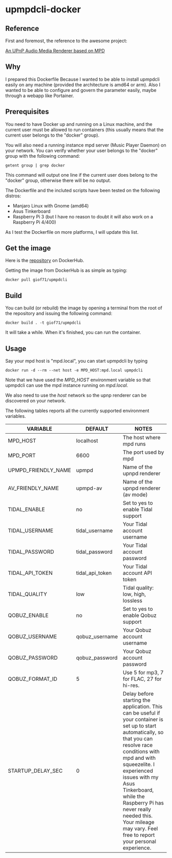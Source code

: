 # upmpdcli-docker

## Reference

First and foremost, the reference to the awesome project:

[An UPnP Audio Media Renderer based on MPD](https://www.lesbonscomptes.com/upmpdcli/)

## Why

I prepared this Dockerfile Because I wanted to be able to install upmpdcli easily on any machine (provided the architecture is amd64 or arm). Also I wanted to be able to configure and govern the parameter easily, maybe through a webapp like Portainer.

## Prerequisites

You need to have Docker up and running on a Linux machine, and the current user must be allowed to run containers (this usually means that the current user belongs to the "docker" group).

You will also need a running instance mpd server (Music Player Daemon) on your network.
You can verify whether your user belongs to the "docker" group with the following command:

`getent group | grep docker`

This command will output one line if the current user does belong to the "docker" group, otherwise there will be no output.

The Dockerfile and the incluted scripts have been tested on the following distros:

- Manjaro Linux with Gnome (amd64)
- Asus Tinkerboard
- Raspberry Pi 3 (but I have no reason to doubt it will also work on a Raspberry Pi 4/400)

As I test the Dockerfile on more platforms, I will update this list.

## Get the image

Here is the [repository](https://hub.docker.com/repository/docker/giof71/upmpdcli) on DockerHub.

Getting the image from DockerHub is as simple as typing:

`docker pull giof71/upmpdcli`

## Build

You can build (or rebuild) the image by opening a terminal from the root of the repository and issuing the following command:

`docker build . -t giof71/upmpdcli`

It will take a while. When it's finished, you can run the container.

## Usage

Say your mpd host is "mpd.local", you can start upmpdcli by typing

`docker run -d --rm --net host -e MPD_HOST:mpd.local upmpdcli `

Note that we have used the *MPD_HOST* environment variable so that upmpdcli can use the mpd instance running on *mpd.local*.

We also need to use the *host* network so the upnp renderer can be discovered on your network.

The following tables reports all the currently supported environment variables.

| VARIABLE            | DEFAULT         | NOTES                                                                                                                                                                                                                                                                                                                                                         |
| ------------------- | --------------- | ------------------------------------------------------------------------------------------------------------------------------------------------------------------------------------------------------------------------------------------------------------------------------------------------------------------------------------------------------------- |
| MPD_HOST            | localhost       | The host where mpd runs                                                                                                                                                                                                                                                                                                                                       |
| MPD_PORT            | 6600            | The port used by mpd                                                                                                                                                                                                                                                                                                                                          |
| UPMPD_FRIENDLY_NAME | upmpd           | Name of the upnpd renderer                                                                                                                                                                                                                                                                                                                                    |
| AV_FRIENDLY_NAME    | upmpd-av        | Name of the upnpd renderer (av mode)                                                                                                                                                                                                                                                                                                                          |
| TIDAL_ENABLE        | no              | Set to yes to enable Tidal support                                                                                                                                                                                                                                                                                                                            |
| TIDAL_USERNAME      | tidal_username  | Your Tidal account username                                                                                                                                                                                                                                                                                                                                   |
| TIDAL_PASSWORD      | tidal_password  | Your Tidal account password                                                                                                                                                                                                                                                                                                                                   |
| TIDAL_API_TOKEN     | tidal_api_token | Your Tidal account API token                                                                                                                                                                                                                                                                                                                                  |
| TIDAL_QUALITY       | low             | Tidal quality: low, high, lossless                                                                                                                                                                                                                                                                                                                            |
| QOBUZ_ENABLE        | no              | Set to yes to enable Qobuz support                                                                                                                                                                                                                                                                                                                            |
| QOBUZ_USERNAME      | qobuz_username  | Your Qobuz account username                                                                                                                                                                                                                                                                                                                                   |
| QOBUZ_PASSWORD      | qobuz_password  | Your Qobuz account password                                                                                                                                                                                                                                                                                                                                   |
| QOBUZ_FORMAT_ID     | 5               | Use 5 for mp3, 7 for FLAC, 27 for hi-res.                                                                                                                                                                                                                                                                                                                     |
| STARTUP_DELAY_SEC   | 0               | Delay before starting the application. This can be useful if your container is set up to start automatically, so that you can resolve race conditions with mpd and with squeezelite. I experienced issues with my Asus Tinkerboard, while the Raspberry Pi has never really needed this. Your mileage may vary. Feel free to report your personal experience. |

## 

